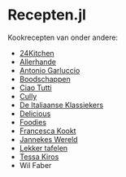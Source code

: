 # Recepten.jl

Kookrecepten van onder andere:
- [24Kitchen](https://www.24kitchen.nl/)
- [Allerhande](https://www.ah.nl/allerhande?gclid=CjwKCAjwtuOlBhBREiwA7agf1kAVPS6qaXzgLqIlQk-H9EO73fUZerKP8qr9-3LKJjqsYVFSmiD4VBoCStkQAvD_BwE)
- [Antonio Garluccio](https://www.bol.com/nl/nl/p/mijn-beste-italiaanse-recepten/9200000095348795/)
- [Boodschappen](https://www.boodschappen.nl/)
- [Ciao Tutti](https://ciaotutti.nl/)
- [Cully](https://www.culy.nl/)
- [De Italiaanse Klassiekers](https://www.bol.com/nl/nl/p/de-italiaanse-klassiekers-wijngids/1001004006543196/)
- [Delicious](https://deliciousmagazine.nl/)
- [Foodies](https://www.foodiesmagazine.nl/)
- [Francesca Kookt](https://www.francescakookt.nl/)
- [Jannekes Wereld](https://jannekeswereld.nl/)
- [Lekker tafelen](https://lekkertafelen.nl/)
- [Tessa Kiros](https://www.bol.com/nl/nl/p/ciao-bella/1001004010967777/?bltgh=rSfFBmjvyW4RgK0iCDROgw.4_14.17.ProductImage)
- Wil Faber


